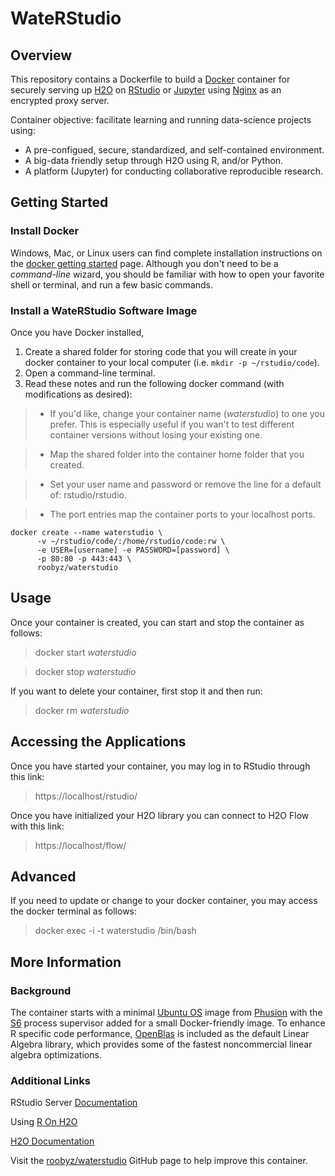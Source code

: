 # WateRStudio

## Overview

This repository contains a Dockerfile to build a [Docker] container for securely serving up [H2O] on [RStudio] or [Jupyter] using [Nginx] as an encrypted proxy server.

Container objective: facilitate learning and running data-science projects using:

* A pre-configued, secure, standardized, and self-contained environment.
* A big-data friendly setup through H2O using R, and/or Python.
* A platform (Jupyter) for conducting collaborative reproducible research.

## Getting Started

### Install Docker

Windows, Mac, or Linux users can find complete installation instructions on the [docker getting started] page. Although you don't need to be a *command-line* wizard, you should be familiar with how to open your favorite shell or terminal, and run a few basic commands.

### Install a WateRStudio Software Image

Once you have Docker installed,

1. Create a shared folder for storing code that you will create in your docker container to your local computer (i.e. `mkdir -p ~/rstudio/code`).
2. Open a command-line terminal.
3. Read these notes and run the following docker command (with modifications as desired):

> * If you'd like, change your container name (*waterstudio*) to one you prefer. This is especially useful if you wan't to test different container versions without losing your existing one.

> * Map the shared folder into the container home folder that you created.

> * Set your user name and password or remove the line for a default of: rstudio/rstudio.

> * The port entries map the container ports to your localhost ports.

``` docker
docker create --name waterstudio \
      -v ~/rstudio/code/:/home/rstudio/code:rw \
      -e USER=[username] -e PASSWORD=[password] \
      -p 80:80 -p 443:443 \
      roobyz/waterstudio
```

## Usage

Once your container is created, you can start and stop the container as follows:

> docker start *waterstudio*

> docker stop *waterstudio*

If you want to delete your container, first stop it and then run:

> docker rm *waterstudio*

## Accessing the Applications

Once you have started your container, you may log in to RStudio through this link:

> https://localhost/rstudio/

Once you have initialized your H2O library you can connect to H2O Flow with this link:

> https://localhost/flow/

## Advanced

If you need to update or change to your docker container, you may access the docker terminal as follows:

> docker exec -i -t waterstudio /bin/bash

## More Information

### Background

The container starts with a minimal [Ubuntu OS] image from [Phusion] with the [S6] process supervisor added for a small Docker-friendly image. To enhance R specific code performance, [OpenBlas] is included as the default Linear Algebra library, which provides some of the fastest noncommercial linear algebra optimizations.

### Additional Links

RStudio Server [Documentation]

Using [R On H2O]

[H2O Documentation]

Visit the [roobyz/waterstudio] GitHub page to help improve this container.

[docker]: https://www.docker.com/what-docker "Docker: Open Platform for Application Containers"
[docker getting started]: https://docs.docker.com/engine/getstarted/ "Docker: Getting Started"
[docker overview]: https://docs.docker.com/toolbox/overview/ "Docker Installation Overview"
[documentation]: https://support.rstudio.com/hc/en-us/categories/200035113-Documentation]
[h2o]: http://www.h2o.ai "H2O: Open-source distributed Machine Learning"
[h2o documentation]: http://docs.h2o.ai "H2O Documentation"
[h2o flow]: http://www.h2o.ai/product/flow/ "Flow open-source user-interface for H2O"
[intel mkl]: https://software.intel.com/en-us/intel-mkl "Intel Math Kernel Library"
[jupyter]: https://jupyter.org/ "Jupyter: Interactive Data Science Notebook"
[linux distribution]: https://docs.docker.com/engine/installation/linux/ "Docker: Linux Installation"
[nginx]: https://www.nginx.com/ "NGINX | High Performance Reverse Proxy Server"
[openblas]: https://github.com/xianyi/OpenBLAS "OpenBLAS: an optimized BLAS library"
[phusion]: https://github.com/phusion/baseimage-docker
[R On H2O]: https://h2o-release.s3.amazonaws.com/h2o/rel-lambert/5/docs-website/Ruser/top.html
[rstudio]: https://www.rstudio.com/home/ "RStudio for R"
[s6]: http://www.skarnet.org/software/s6/index.html "skarnet's small and secure supervision software suite"
[ubuntu os]: http://www.ubuntu.com/ "Linux-Based Operating System"
[roobyz/waterstudio]: https://github.com/roobyz/waterstudio "GitHub Repository"